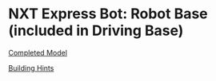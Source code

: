 # NXT Express Bot: Robot Base (included in Driving Base)

[Completed Model](http://nxtprograms.com/9797/express-bot/pdf/ExpressBot-RobotBase.pdf)

[Building Hints](http://nxtprograms.com/9797/express-bot/pdf/ExpressBot-RobotBase-Hints.pdf)
